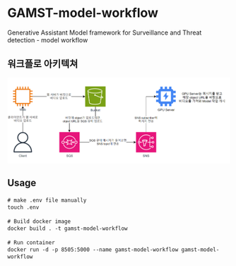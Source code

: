 # GAMST-model-workflow
Generative Assistant Model framework for Surveillance and Threat detection - model workflow

## 워크플로 아키텍쳐
![architecture.png](./mdImg/20240325_150147.png)

## Usage
```
# make .env file manually
touch .env

# Build docker image
docker build . -t gamst-model-workflow

# Run container
docker run -d -p 8505:5000 --name gamst-model-workflow gamst-model-workflow
```